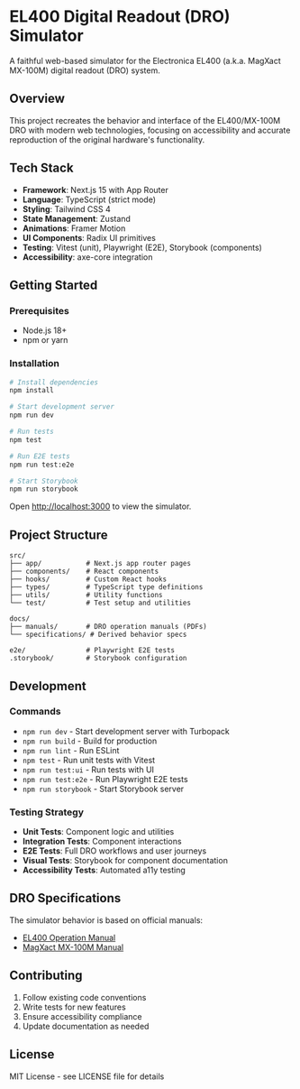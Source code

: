 # EL400 Digital Readout (DRO) Simulator

A faithful web-based simulator for the Electronica EL400 (a.k.a. MagXact MX-100M) digital readout (DRO) system.

## Overview

This project recreates the behavior and interface of the EL400/MX-100M DRO with modern web technologies, focusing on accessibility and accurate reproduction of the original hardware's functionality.

## Tech Stack

- **Framework**: Next.js 15 with App Router
- **Language**: TypeScript (strict mode)
- **Styling**: Tailwind CSS 4
- **State Management**: Zustand
- **Animations**: Framer Motion
- **UI Components**: Radix UI primitives
- **Testing**: Vitest (unit), Playwright (E2E), Storybook (components)
- **Accessibility**: axe-core integration

## Getting Started

### Prerequisites

- Node.js 18+ 
- npm or yarn

### Installation

```bash
# Install dependencies
npm install

# Start development server
npm run dev

# Run tests
npm test

# Run E2E tests
npm run test:e2e

# Start Storybook
npm run storybook
```

Open [http://localhost:3000](http://localhost:3000) to view the simulator.

## Project Structure

```
src/
├── app/           # Next.js app router pages
├── components/    # React components
├── hooks/         # Custom React hooks
├── types/         # TypeScript type definitions
├── utils/         # Utility functions
└── test/          # Test setup and utilities

docs/
├── manuals/       # DRO operation manuals (PDFs)
└── specifications/ # Derived behavior specs

e2e/               # Playwright E2E tests
.storybook/        # Storybook configuration
```

## Development

### Commands

- `npm run dev` - Start development server with Turbopack
- `npm run build` - Build for production
- `npm run lint` - Run ESLint
- `npm test` - Run unit tests with Vitest
- `npm run test:ui` - Run tests with UI
- `npm run test:e2e` - Run Playwright E2E tests
- `npm run storybook` - Start Storybook server

### Testing Strategy

- **Unit Tests**: Component logic and utilities
- **Integration Tests**: Component interactions
- **E2E Tests**: Full DRO workflows and user journeys
- **Visual Tests**: Storybook for component documentation
- **Accessibility Tests**: Automated a11y testing

## DRO Specifications

The simulator behavior is based on official manuals:
- [EL400 Operation Manual](https://www.dropros.com/documents/EL400%20OpManual.pdf)
- [MagXact MX-100M Manual](https://cdn.shopify.com/s/files/1/0576/0984/6859/files/MagXact-MX-100M-Mill-DRO-V1-9-1-2021.pdf)

## Contributing

1. Follow existing code conventions
2. Write tests for new features
3. Ensure accessibility compliance
4. Update documentation as needed

## License

MIT License - see LICENSE file for details